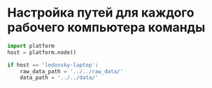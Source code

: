 # Настройка путей для каждого рабочего компьютера команды

```python
import platform
host = platform.node()

if host == 'ledovsky-laptop':
    raw_data_path = '../../raw_data/'
    data_path = '../../data/'
```
